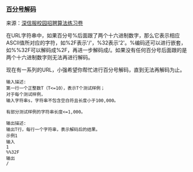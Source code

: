 ### [百分号解码](<https://www.nowcoder.com/questionTerminal/79c892f6001b49d5a0680716e6f4f14d>)
来源：[深信服校园招聘算法练习卷](<https://www.nowcoder.com/test/23358504/summary>)

在URL字符串中，如果百分号%后面跟了两个十六进制数字，那么它表示相应ASCII值所对应的字符，如%2F表示'/'，%32表示'2'。%编码还可以进行嵌套，如%%32F可以解码成%2F，再进一步解码成/。如果没有任何百分号后面跟的是两个十六进制数字则无法再进行解码。

现在有一系列的URL，小强希望你帮忙进行百分号解码，直到无法再解码为止。

```
输入描述:
第一行一个正整数T（T<=10），表示T个测试样例；
对于每个测试样例，
输入字符串s，字符串不包含空白符且长度小于100,000。

有部分测试样例的字符串长度<=1,000。

输出描述:
输出T行，每行一个字符串，表示解码后的结果。
示例1
输入
1
%%32F
输出
/
```

#### 